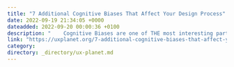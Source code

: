```yaml
---
title: "7 Additional Cognitive Biases That Affect Your Design Process"
date: 2022-09-19 21:34:05 +0000
dateadded: 2022-09-20 00:00:36 +0100
description: "    Cognitive Biases are one of THE most interesting parts of User Experience Design, let’s learn how they can change your design.  Continue reading on UX Planet »  "
link: "https://uxplanet.org/7-additional-cognitive-biases-that-affect-your-design-process-ce2db600fef0?source=rss----819cc2aaeee0---4"
category:
directory: _directory/ux-planet.md
---
```

